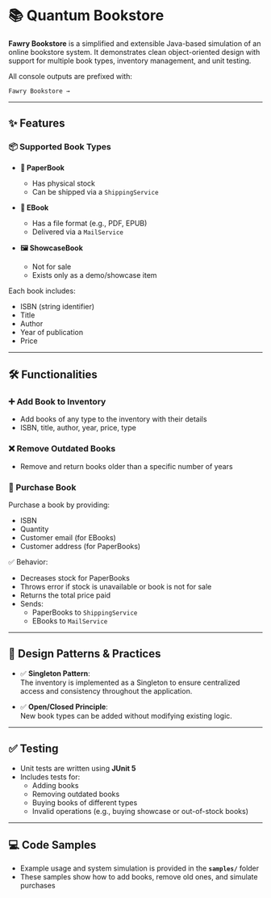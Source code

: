# 📚 Quantum Bookstore

**Fawry Bookstore** is a simplified and extensible Java-based simulation of an online bookstore system. It demonstrates clean object-oriented design with support for multiple book types, inventory management, and unit testing.

All console outputs are prefixed with:

```
Fawry Bookstore →
```

---

## ✨ Features

### 📦 Supported Book Types

- **📘 PaperBook**
  - Has physical stock
  - Can be shipped via a `ShippingService`

- **📄 EBook**
  - Has a file format (e.g., PDF, EPUB)
  - Delivered via a `MailService` 

- **🖼️ ShowcaseBook**
  - Not for sale
  - Exists only as a demo/showcase item

Each book includes:
- ISBN (string identifier)
- Title
- Author
- Year of publication
- Price

---

## 🛠️ Functionalities

### ➕ Add Book to Inventory
- Add books of any type to the inventory with their details
- ISBN, title, author, year, price, type

### ❌ Remove Outdated Books
- Remove and return books older than a specific number of years

### 🛒 Purchase Book

Purchase a book by providing:
- ISBN
- Quantity
- Customer email (for EBooks)
- Customer address (for PaperBooks)

✅ Behavior:
- Decreases stock for PaperBooks
- Throws error if stock is unavailable or book is not for sale
- Returns the total price paid
- Sends:
  - PaperBooks to `ShippingService`
  - EBooks to `MailService`

---

## 🔁 Design Patterns & Practices

- ✅ **Singleton Pattern**:  
  The inventory is implemented as a Singleton to ensure centralized access and consistency throughout the application.

- ✅ **Open/Closed Principle**:  
  New book types can be added without modifying existing logic.

---

## ✅ Testing

- Unit tests are written using **JUnit 5**
- Includes tests for:
  - Adding books
  - Removing outdated books
  - Buying books of different types
  - Invalid operations (e.g., buying showcase or out-of-stock books)

---

## 💻 Code Samples

- Example usage and system simulation is provided in the **`samples/`** folder
- These samples show how to add books, remove old ones, and simulate purchases

